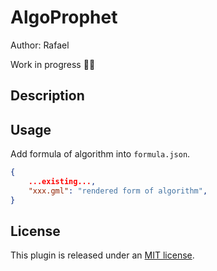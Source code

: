 # AlgoProphet
Author: Rafael

Work in progress :construction_worker_man:

## Description

## Usage
Add formula of algorithm into `formula.json`.  
```json
{
    ...existing...,
    "xxx.gml": "rendered form of algorithm",
}
```

## License

This plugin is released under an [MIT license](./license).
